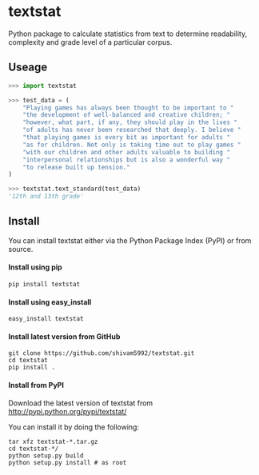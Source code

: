 # textstat

Python package to calculate statistics from text to determine
readability, complexity and grade level of a particular corpus.

## Useage

```python
>>> import textstat

>>> test_data = (
    "Playing games has always been thought to be important to "
    "the development of well-balanced and creative children; "
    "however, what part, if any, they should play in the lives "
    "of adults has never been researched that deeply. I believe "
    "that playing games is every bit as important for adults "
    "as for children. Not only is taking time out to play games "
    "with our children and other adults valuable to building "
    "interpersonal relationships but is also a wonderful way "
    "to release built up tension."
)

>>> textstat.text_standard(test_data)
'12th and 13th grade'
```


## Install

You can install textstat either via the Python Package Index
(PyPI) or from source.

#### Install using pip

```shell
pip install textstat
```

#### Install using easy_install

```shell
easy_install textstat
```

#### Install latest version from GitHub

```shell
git clone https://github.com/shivam5992/textstat.git
cd textstat
pip install .
```

#### Install from PyPI

Download the latest version of textstat from
http://pypi.python.org/pypi/textstat/

You can install it by doing the following:

```shell
tar xfz textstat-*.tar.gz
cd textstat-*/
python setup.py build
python setup.py install # as root
```
